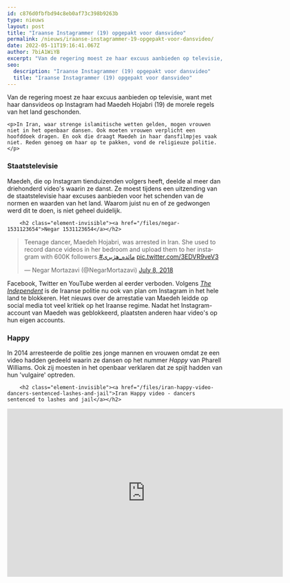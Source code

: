 ```yaml
---
id: c876d0fbfbd94c8eb0af73c398b9263b
type: nieuws
layout: post
title: "Iraanse Instagrammer (19) opgepakt voor dansvideo"
permalink: /nieuws/iraanse-instagrammer-19-opgepakt-voor-dansvideo/
date: 2022-05-11T19:16:41.067Z
author: 7biA1WiYB
excerpt: "Van de regering moest ze haar excuus aanbieden op televisie, want met haar dansvideos op Instagram had Maedeh Hojabri (19) de morele regels van het land geschonden.  "
seo:
  description: "Iraanse Instagrammer (19) opgepakt voor dansvideo"
  title: "Iraanse Instagrammer (19) opgepakt voor dansvideo"
---
```

Van de regering moest ze haar excuus aanbieden op televisie, want met haar dansvideos op Instagram had Maedeh Hojabri (19) de morele regels van het land geschonden.  

    <p>In Iran, waar strenge islamitische wetten gelden, mogen vrouwen niet in het openbaar dansen. Ook moeten vrouwen verplicht een hoofddoek dragen. En ook die draagt Maedeh in haar dansfilmpjes vaak niet. Reden genoeg om haar op te pakken, vond de religieuze politie.</p>
<h3>Staatstelevisie</h3>
<p>Maedeh, die op Instagram tienduizenden volgers heeft, deelde al meer dan driehonderd video's waarin ze danst. Ze moest tijdens een uitzending van de staatstelevisie haar excuses aanbieden voor het schenden van de normen en waarden van het land. Waarom juist nu en of ze gedwongen werd dit te doen, is niet geheel duidelijk. </p>
<p><div class="media media-element-container media-default"><div id="file-533932" class="file file-document file-text-oembed">

        <h2 class="element-invisible"><a href="/files/negar-1531123654">Negar 1531123654</a></h2>
    
  
  <div class="content">
    
<blockquote class="twitter-tweet" data-width="550"><p lang="en" dir="ltr">Teenage dancer, Maedeh Hojabri, was arrested in Iran. She used to record dance videos in her bedroom and upload them to her instagram with 600K followers.<a href="https://twitter.com/hashtag/%D9%85%D8%A7%D8%A6%D8%AF%D9%87_%D9%87%DA%98%D8%A8%D8%B1%D9%89?src=hash&amp;ref_src=twsrc%5Etfw">#مائده_هژبرى</a> <a href="https://t.co/3EDVR9veV3">pic.twitter.com/3EDVR9veV3</a></p>&mdash; Negar Mortazavi (@NegarMortazavi) <a href="https://twitter.com/NegarMortazavi/status/1015829998824017920?ref_src=twsrc%5Etfw">July 8, 2018</a></blockquote>
<script async="" src="https://platform.twitter.com/widgets.js" charset="utf-8"></script>
  </div>

  
</div>
</div>
<p>Facebook, Twitter en YouTube werden al eerder verboden. Volgens <em><a href="https://www.independent.co.uk/news/world/middle-east/iran-instagram-maedeh-hojabri-arrest-dance-videos-teenage-girl-a8437211.html" target="_blank">The Independent</a> </em>is de Iraanse politie nu ook van plan om Instagram in het hele land te blokkeren. Het nieuws over de arrestatie van Maedeh leidde op social media tot veel kritiek op het Iraanse regime. Nadat het Instagram-account van Maedeh was geblokkeerd, plaatsten anderen haar video's op hun eigen accounts.</p>
<h3>Happy</h3>
<p>In 2014 arresteerde de politie zes jonge mannen en vrouwen omdat ze een video hadden gedeeld waarin ze dansen op het nummer <em>Happy</em> van Pharell Williams. Ook zij moesten in het openbaar verklaren dat ze spijt hadden van hun 'vulgaire' optreden. <div class="media media-element-container media-default"><div id="file-533931" class="file file-video file-video-youtube">

        <h2 class="element-invisible"><a href="/files/iran-happy-video-dancers-sentenced-lashes-and-jail">Iran Happy video - dancers sentenced to lashes and jail</a></h2>
    
  
  <div class="content">
    <div class="media-youtube-video media-element file-default media-youtube-1">
  <iframe class="media-youtube-player" width="640" height="390" title="Iran Happy video - dancers sentenced to lashes and jail" src="https://www.youtube.com/embed/Jg1fxPrZ8zs?wmode=opaque&controls=" name="Iran Happy video - dancers sentenced to lashes and jail" frameborder="0" allowfullscreen="">Video van Iran Happy video - dancers sentenced to lashes and jail</iframe>
</div>
  </div>

  
</div>
</div>  
